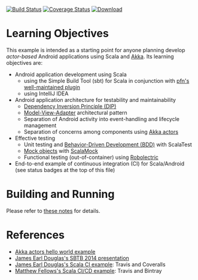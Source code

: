 [![Build Status](https://travis-ci.org/LoyolaChicagoCode/clickcounter-android-akka.svg?branch=master)](https://travis-ci.org/LoyolaChicagoCode/clickcounter-android-akka)
[![Coverage Status](https://img.shields.io/coveralls/LoyolaChicagoCode/clickcounter-android-akka.svg)](https://coveralls.io/r/LoyolaChicagoCode/clickcounter-android-akka)
[![Download](https://api.bintray.com/packages/loyolachicagocode/generic/clickcounter-android-akka/images/download.svg) ](https://bintray.com/loyolachicagocode/generic/clickcounter-android-akka/_latestVersion)

# Learning Objectives

This example is intended as a starting point for anyone planning develop
*actor-based* Android applications using Scala and
[Akka](http://doc.akka.io/docs/akka/snapshot/scala/actors.html).
Its learning objectives are:

- Android application development using Scala
    - using the Simple Build Tool (sbt) for Scala in conjunction with 
      [pfn's well-maintained plugin](https://github.com/pfn/android-sdk-plugin)
    - using IntelliJ IDEA
- Android application architecture for testability and maintainability
    - [Dependency Inversion Principle (DIP)](http://en.wikipedia.org/wiki/Dependency_inversion_principle)
    - [Model-View-Adapter](http://en.wikipedia.org/wiki/Model-view-adapter) architectural pattern
    - Separation of Android activity into event-handling and lifecycle management
    - Separation of concerns among components using
      [Akka actors](http://doc.akka.io/docs/akka/snapshot/scala/actors.html)
- Effective testing
    - Unit testing and [Behavior-Driven Development (BDD)](http://en.wikipedia.org/wiki/Behavior-driven_development) 
      with ScalaTest
    - [Mock objects](http://en.wikipedia.org/wiki/Mock_object) with [ScalaMock](http://scalamock.org/)
    - Functional testing (out-of-container) using [Robolectric](http://robolectric.org/)
- End-to-end example of continuous integration (CI) for Scala/Android (see status badges at the top of this file)

# Building and Running

Please refer to [these notes](http://lucoodevcourse.github.io/notes/scalaandroiddev.html) for details.

# References

- [Akka actors hello world example](http://doc.akka.io/docs/akka/snapshot/scala/hello-world.html)
- [James Earl Douglas's SBTB 2014 presentation](https://www.youtube.com/watch?v=sZYAFWTyOlE)
- [James Earl Douglas's Scala CI example](https://github.com/earldouglas/scala-ci): Travis and Coveralls
- [Matthew Fellows's Scala CI/CD example](http://www.onegeek.com.au/scala/setting-up-travis-ci-for-scala): Travis and Bintray
